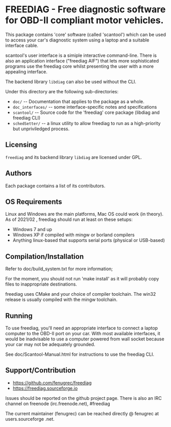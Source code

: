 # FREEDIAG - Free diagnostic software for OBD-II compliant motor vehicles.

This package contains 'core' software (called 'scantool') which can be used to access your car's diagnostic system using a laptop and a suitable interface cable.

scantool's user interface is a simiple interactive command-line. There is also an application interface ("freediag AIF") that lets more sophisticated programs use the freediag core whilst presenting the user with a more appealing interface.

The backend library `libdiag` can also be used without the CLI.

Under this directory are the following sub-directories:

* `doc/`      -- Documentation that applies to the package as a whole.
* `doc_interfaces/` -- some interface-specific notes and specifications
* `scantool/` -- Source code for the 'freediag' core package (libdiag and freediag CLI)
* `schedSetter/` -- a linux utility to allow freediag to run as a high-priority but unpriviledged process.


## Licensing
`freediag` and its backend library `libdiag` are licensed under GPL.

## Authors
Each package contains a list of its contributors.

## OS Requirements
Linux and Windows are the main platforms, Mac OS could work (in theory).
As of 2021/02 , freediag should run at least on these setups:

- Windows 7 and up
- Windows XP if compiled with mingw or borland compilers
- Anything linux-based that supports serial ports (physical or USB-based)


## Compilation/Installation

Refer to doc/build_system.txt for more information;

For the moment, you should not run 'make install' as it will probably copy files to inappropriate destinations.

freediag uses CMake and your choice of compiler toolchain.
The win32 release is usually compiled with the mingw toolchain.


## Running

To use freediag, you'll need an appropriate interface to connect a laptop computer to the OBD-II port on your car.  With most available interfaces, it would be inadvisable to use a computer powered from wall socket because your car may not be adequately grounded.
 
See doc/Scantool-Manual.html for instructions to use the freediag CLI.

## Support/Contribution
- https://github.com/fenugrec/freediag
- https://freediag.sourceforge.io

Issues should be reported on the github project page.
There is also an IRC channel on freenode (irc.freenode.net), #freediag

The current maintainer (fenugrec) can be reached directly @ fenugrec
at users.sourceforge .net.
